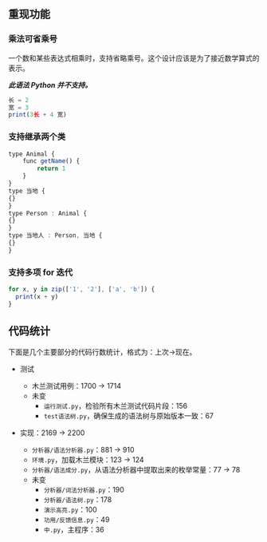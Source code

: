 
## 重现功能

### 乘法可省乘号

一个数和某些表达式相乘时，支持省略乘号。这个设计应该是为了接近数学算式的表示。

***此语法 Python 并不支持。***

```javascript
长 = 2
宽 = 3
print(3长 + 4 宽)
```

### 支持继承两个类

```javascript
type Animal {
    func getName() {
        return 1
    }
}
type 当地 {
{}
}
type Person : Animal {
{}
}
type 当地人 : Person, 当地 {
{}
}
```

### 支持多项 for 迭代
```javascript
for x, y in zip(['1', '2'], ['a', 'b']) {
  print(x + y)
}
```

## 代码统计

下面是几个主要部分的代码行数统计，格式为：上次->现在。

- 测试
  - 木兰测试用例：1700 -> 1714
  - 未变
    - `运行测试.py`，检验所有木兰测试代码片段：156
  	- `test语法树.py`，确保生成的语法树与原始版本一致：67

- 实现：2169 -> 2200
  - `分析器/语法分析器.py`：881 -> 910
  - `环境.py`，加载木兰模块：123 -> 124
  - `分析器/语法成分.py`，从语法分析器中提取出来的枚举常量：77 -> 78
  - 未变
    - `分析器/词法分析器.py`：190
    - `分析器/语法树.py`：178
  	- `演示高亮.py`：100
    - `功用/反馈信息.py`：49
    - `中.py`，主程序：36
